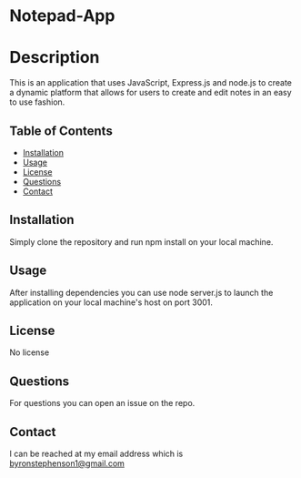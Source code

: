 # Notepad-App

 # Description
  This is an application that uses JavaScript, Express.js and node.js to create a dynamic platform that allows for users to create and edit notes in an easy to use fashion. 

  ## Table of Contents
- [Installation](#installation)
- [Usage](#usage)
- [License](#license)
- [Questions](#questions)
- [Contact](#contact)

## Installation
Simply clone the repository and run npm install on your local machine. 

## Usage
After installing dependencies you can use node server.js to launch the application on your local machine's host on port 3001.

## License
No license

## Questions
For questions you can open an issue on the repo. 

## Contact
I can be reached at my email address which is byronstephenson1@gmail.com
